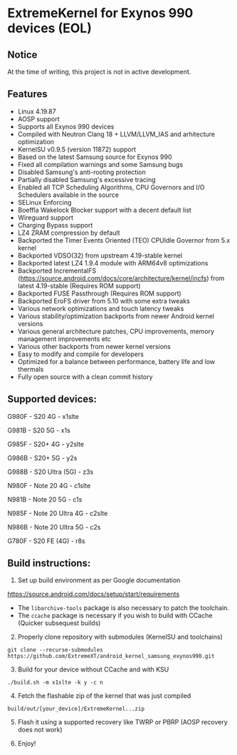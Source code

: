 # ExtremeKernel for Exynos 990 devices (EOL)

## Notice

At the time of writing, this project is not in active development.

## Features

- Linux 4.19.87
- AOSP support
- Supports all Exynos 990 devices
- Compiled with Neutron Clang 18 + LLVM/LLVM_IAS and arhitecture optimization
- KernelSU v0.9.5 (version 11872) support
- Based on the latest Samsung source for Exynos 990
- Fixed all compilation warnings and some Samsung bugs
- Disabled Samsung's anti-rooting protection
- Partially disabled Samsung's excessive tracing
- Enabled all TCP Scheduling Algorithms, CPU Governors and I/O Schedulers available in the source
- SELinux Enforcing
- Boeffla Wakelock Blocker support with a decent default list
- Wireguard support
- Charging Bypass support
- LZ4 ZRAM compression by default
- Backported the Timer Events Oriented (TEO) CPUIdle Governor from 5.x kernel
- Backported VDSO(32) from upstream 4.19-stable kernel
- Backported latest LZ4 1.9.4 module with ARM64v8 optimizations
- Backported IncrementalFS (https://source.android.com/docs/core/architecture/kernel/incfs) from latest 4.19-stable (Requires ROM support)
- Backported FUSE Passthrough (Requires ROM support)
- Backported EroFS driver from 5.10 with some extra tweaks
- Various network optimizations and touch latency tweaks
- Various stability/optimization backports from newer Android kernel versions
- Various general architecture patches, CPU improvements, memory management improvements etc
- Various other backports from newer kernel versions
- Easy to modify and compile for developers
- Optimized for a balance between performance, battery life and low thermals
- Fully open source with a clean commit history

## Supported devices:

G980F - S20 4G - x1slte

G981B - S20 5G - x1s

G985F - S20+ 4G - y2slte

G986B - S20+ 5G - y2s

G988B - S20 Ultra (5G) - z3s

N980F - Note 20 4G - c1slte

N981B - Note 20 5G - c1s

N985F - Note 20 Ultra 4G - c2slte

N986B - Note 20 Ultra 5G - c2s

G780F - S20 FE (4G) - r8s


## Build instructions:

1. Set up build environment as per Google documentation

https://source.android.com/docs/setup/start/requirements

* The `libarchive-tools` package is also necessary to patch the toolchain.
* The `ccache` package is necessary if you wish to build with CCache (Quicker subsequest builds)

2. Properly clone repository with submodules (KernelSU and toolchains)

```git clone --recurse-submodules https://github.com/ExtremeXT/android_kernel_samsung_exynos990.git```

3. Build for your device without CCache and with KSU

```./build.sh -m x1slte -k y -c n```

4. Fetch the flashable zip of the kernel that was just compiled

```build/out/[your_device]/ExtremeKernel...zip```

5. Flash it using a supported recovery like TWRP or PBRP (AOSP recovery does not work)

6. Enjoy!

